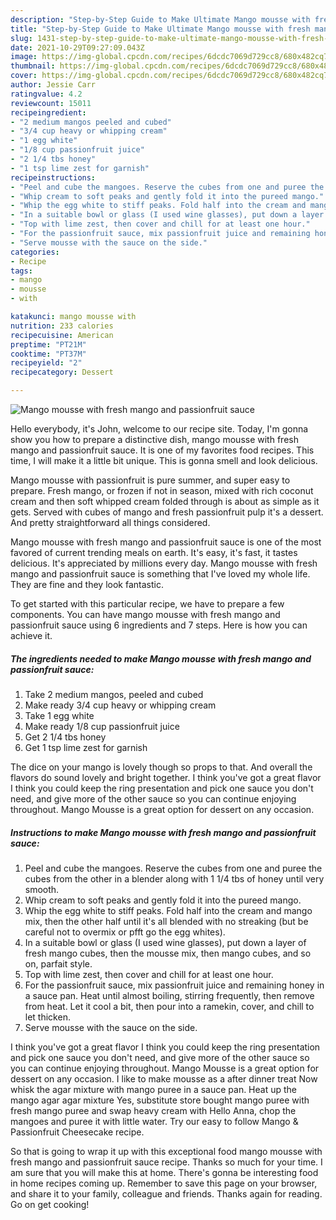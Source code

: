 ```yaml
---
description: "Step-by-Step Guide to Make Ultimate Mango mousse with fresh mango and passionfruit sauce"
title: "Step-by-Step Guide to Make Ultimate Mango mousse with fresh mango and passionfruit sauce"
slug: 1431-step-by-step-guide-to-make-ultimate-mango-mousse-with-fresh-mango-and-passionfruit-sauce
date: 2021-10-29T09:27:09.043Z
image: https://img-global.cpcdn.com/recipes/6dcdc7069d729cc8/680x482cq70/mango-mousse-with-fresh-mango-and-passionfruit-sauce-recipe-main-photo.jpg
thumbnail: https://img-global.cpcdn.com/recipes/6dcdc7069d729cc8/680x482cq70/mango-mousse-with-fresh-mango-and-passionfruit-sauce-recipe-main-photo.jpg
cover: https://img-global.cpcdn.com/recipes/6dcdc7069d729cc8/680x482cq70/mango-mousse-with-fresh-mango-and-passionfruit-sauce-recipe-main-photo.jpg
author: Jessie Carr
ratingvalue: 4.2
reviewcount: 15011
recipeingredient:
- "2 medium mangos peeled and cubed"
- "3/4 cup heavy or whipping cream"
- "1 egg white"
- "1/8 cup passionfruit juice"
- "2 1/4 tbs honey"
- "1 tsp lime zest for garnish"
recipeinstructions:
- "Peel and cube the mangoes. Reserve the cubes from one and puree the cubes from the other in a blender along with 1 1/4 tbs of honey until very smooth."
- "Whip cream to soft peaks and gently fold it into the pureed mango."
- "Whip the egg white to stiff peaks. Fold half into the cream and mango mix, then the other half until it&#39;s all blended with no streaking (but be careful not to overmix or pfft go the egg whites)."
- "In a suitable bowl or glass (I used wine glasses), put down a layer of fresh mango cubes, then the mousse mix, then mango cubes, and so on, parfait style."
- "Top with lime zest, then cover and chill for at least one hour."
- "For the passionfruit sauce, mix passionfruit juice and remaining honey in a sauce pan. Heat until almost boiling, stirring frequently, then remove from heat. Let it cool a bit, then pour into a ramekin, cover, and chill to let thicken."
- "Serve mousse with the sauce on the side."
categories:
- Recipe
tags:
- mango
- mousse
- with

katakunci: mango mousse with 
nutrition: 233 calories
recipecuisine: American
preptime: "PT21M"
cooktime: "PT37M"
recipeyield: "2"
recipecategory: Dessert

---
```



![Mango mousse with fresh mango and passionfruit sauce](https://img-global.cpcdn.com/recipes/6dcdc7069d729cc8/680x482cq70/mango-mousse-with-fresh-mango-and-passionfruit-sauce-recipe-main-photo.jpg)

Hello everybody, it's John, welcome to our recipe site. Today, I'm gonna show you how to prepare a distinctive dish, mango mousse with fresh mango and passionfruit sauce. It is one of my favorites food recipes. This time, I will make it a little bit unique. This is gonna smell and look delicious.

Mango mousse with passionfruit is pure summer, and super easy to prepare. Fresh mango, or frozen if not in season, mixed with rich coconut cream and then soft whipped cream folded through is about as simple as it gets. Served with cubes of mango and fresh passionfruit pulp it&#39;s a dessert. And pretty straightforward all things considered.

Mango mousse with fresh mango and passionfruit sauce is one of the most favored of current trending meals on earth. It's easy, it's fast, it tastes delicious. It's appreciated by millions every day. Mango mousse with fresh mango and passionfruit sauce is something that I've loved my whole life. They are fine and they look fantastic.


To get started with this particular recipe, we have to prepare a few components. You can have mango mousse with fresh mango and passionfruit sauce using 6 ingredients and 7 steps. Here is how you can achieve it.

<!--inarticleads1-->

##### The ingredients needed to make Mango mousse with fresh mango and passionfruit sauce:

1. Take 2 medium mangos, peeled and cubed
1. Make ready 3/4 cup heavy or whipping cream
1. Take 1 egg white
1. Make ready 1/8 cup passionfruit juice
1. Get 2 1/4 tbs honey
1. Get 1 tsp lime zest for garnish


The dice on your mango is lovely though so props to that. And overall the flavors do sound lovely and bright together. I think you&#39;ve got a great flavor I think you could keep the ring presentation and pick one sauce you don&#39;t need, and give more of the other sauce so you can continue enjoying throughout. Mango Mousse is a great option for dessert on any occasion. 

<!--inarticleads2-->

##### Instructions to make Mango mousse with fresh mango and passionfruit sauce:

1. Peel and cube the mangoes. Reserve the cubes from one and puree the cubes from the other in a blender along with 1 1/4 tbs of honey until very smooth.
1. Whip cream to soft peaks and gently fold it into the pureed mango.
1. Whip the egg white to stiff peaks. Fold half into the cream and mango mix, then the other half until it&#39;s all blended with no streaking (but be careful not to overmix or pfft go the egg whites).
1. In a suitable bowl or glass (I used wine glasses), put down a layer of fresh mango cubes, then the mousse mix, then mango cubes, and so on, parfait style.
1. Top with lime zest, then cover and chill for at least one hour.
1. For the passionfruit sauce, mix passionfruit juice and remaining honey in a sauce pan. Heat until almost boiling, stirring frequently, then remove from heat. Let it cool a bit, then pour into a ramekin, cover, and chill to let thicken.
1. Serve mousse with the sauce on the side.


I think you&#39;ve got a great flavor I think you could keep the ring presentation and pick one sauce you don&#39;t need, and give more of the other sauce so you can continue enjoying throughout. Mango Mousse is a great option for dessert on any occasion. I like to make mousse as a after dinner treat Now whisk the agar mixture with mango puree in a sauce pan. Heat up the mango agar agar mixture Yes, substitute store bought mango puree with fresh mango puree and swap heavy cream with Hello Anna, chop the mangoes and puree it with little water. Try our easy to follow Mango &amp; Passionfruit Cheesecake recipe. 

So that is going to wrap it up with this exceptional food mango mousse with fresh mango and passionfruit sauce recipe. Thanks so much for your time. I am sure that you will make this at home. There's gonna be interesting food in home recipes coming up. Remember to save this page on your browser, and share it to your family, colleague and friends. Thanks again for reading. Go on get cooking!
